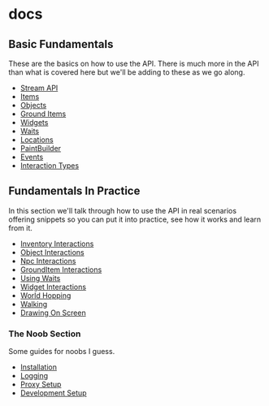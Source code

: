 # docs

## Basic Fundamentals

These are the basics on how to use the API. There is much more in the API than what is covered here but we'll be adding to these as we go along.

* [Stream API](/Basic_Fundamentals/StreamAPI)
* [Items](/Basic_Fundamentals/Items)
* [Objects](/Basic_Fundamentals/Objects)
* [Ground Items](/Basic_Fundamentals/GroundItems)
* [Widgets](/Basic_Fundamentals/Widgets)
* [Waits](/Basic_Fundamentals/Waits)
* [Locations](/Basic_Fundamentals/Locations)
* [PaintBuilder](/Basic_Fundamentals/PaintBuilderAPI)
* [Events](/Basic_Fundamentals/Events)
* [Interaction Types](/Basic_Fundamentals/InteractionTypes)

## Fundamentals In Practice

In this section we'll talk through how to use the API in real scenarios offering snippets so you can put it into practice, see how it works and learn from it.

* [Inventory Interactions](/Fundamentals_In_Practice/InventoryInteractions)
* [Object Interactions](/Fundamentals_In_Practice/ObjectInteractions)
* [Npc Interactions](/Fundamentals_In_Practice/NpcInteractions)
* [GroundItem Interactions](/Fundamentals_In_Practice/GroundItemInteractions)
* [Using Waits](/Fundamentals_In_Practice/UsingWaits)
* [Widget Interactions](/Fundamentals_In_Practice/WidgetInteracting)
* [World Hopping](/Fundamentals_In_Practice/WorldHopping)
* [Walking](/Fundamentals_In_Practice/WalkingToLocations)
* [Drawing On Screen](/Fundamentals_In_Practice/DrawingRenderEvent)

 ### The Noob Section

Some guides for noobs I guess.

* [Installation](/The_Noob_Section/Installation)
* [Logging](/The_Noob_Section/Logging)
* [Proxy Setup](/The_Noob_Section/ProxySetup)
* [Development Setup](/The_Noob_Section/SettingUpDevelopmentEnv)